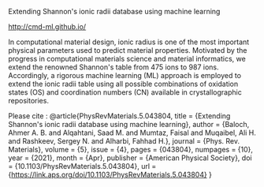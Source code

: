 Extending Shannon's ionic radii database using machine learning

<a href="http://cmd-ml.github.io/">http://cmd-ml.github.io/</a>

In computational material design, ionic radius is one of the most important physical parameters used to predict material properties. Motivated by the progress in computational materials science and material informatics, we extend the renowned Shannon's table from 475 ions to 987 ions. Accordingly, a rigorous machine learning (ML) approach is employed to extend the ionic radii table using all possible combinations of oxidation states (OS) and coordination numbers (CN) available in crystallographic repositories.


Please cite :
  @article{PhysRevMaterials.5.043804,
  title = {Extending Shannon's ionic radii database using machine learning},
  author = {Baloch, Ahmer A. B. and Alqahtani, Saad M. and Mumtaz, Faisal and Muqaibel, Ali H. and Rashkeev, Sergey N. and Alharbi, Fahhad H.},
  journal = {Phys. Rev. Materials},
  volume = {5},
  issue = {4},
  pages = {043804},
  numpages = {10},
  year = {2021},
  month = {Apr},
  publisher = {American Physical Society},
  doi = {10.1103/PhysRevMaterials.5.043804},
  url = {https://link.aps.org/doi/10.1103/PhysRevMaterials.5.043804}
}
